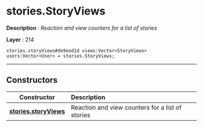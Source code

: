 # stories.StoryViews

**Description** : *Reaction and view counters for a list of stories*

**Layer** : 214

```tl
stories.storyViews#de9eed1d views:Vector<StoryViews> users:Vector<User> = stories.StoryViews;
```

---

## Constructors

| Constructor | Description |
| :---: | :--- |
| [**stories.storyViews**](constructor/stories.storyViews) | Reaction and view counters for a list of stories |